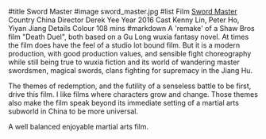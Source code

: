 #title Sword Master
#image	sword_master.jpg
#list
Film	[Sword Master](https://www.imdb.com/title/tt5269396/)
Country	China
Director	Derek Yee
Year	2016
Cast	Kenny Lin, Peter Ho, Yiyan Jiang
Details	Colour 108 mins
#markdown
A 'remake' of a Shaw Bros film "Death Duel", both based on
a Gu Long wuxia fantasy novel. At times the film does have
the feel of a studio lot bound film. But it is a modern
production, with good production values, and sensible
fight choreography while still being true to wuxia fiction
and its world of wandering master swordsmen, magical swords,
clans fighting for supremacy in the Jiang Hu.

The themes of redemption, and the futility of a senseless
battle to be first, drive this film. I like films where
characters grow and change. Those themes also make the film
speak beyond its immediate setting of a martial arts
subworld in China to be more universal.

A well balanced enjoyable martial arts film.
